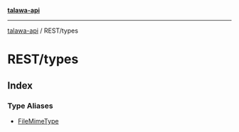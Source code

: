 [**talawa-api**](../../README.md)

***

[talawa-api](../../modules.md) / REST/types

# REST/types

## Index

### Type Aliases

- [FileMimeType](type-aliases/FileMimeType.md)

